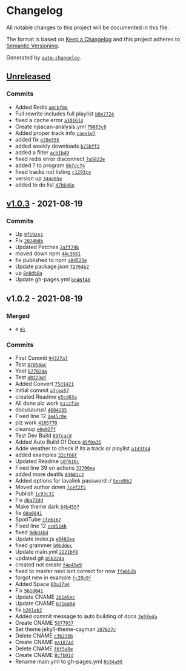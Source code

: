 # Changelog

All notable changes to this project will be documented in this file.

The format is based on [Keep a Changelog](https://keepachangelog.com/en/1.0.0/)
and this project adheres to [Semantic Versioning](https://semver.org/spec/v2.0.0.html).

Generated by [`auto-changelog`](https://github.com/CookPete/auto-changelog).

## [Unreleased](https://github.com/BotGrace/SpotiTube/compare/v1.0.3...HEAD)

### Commits

- Added Redis [`a0cbf06`](https://github.com/BotGrace/SpotiTube/commit/a0cbf06d997862625b1e4493d21bd492dc4404aa)
- Full rewrite includes full playlist [`b0e7724`](https://github.com/BotGrace/SpotiTube/commit/b0e77243f338e52758a8bd470ea3847dd2f13ac0)
- fixed a cache error [`a101614`](https://github.com/BotGrace/SpotiTube/commit/a1016145ded297dbe81374bb5b83678d73fe9e05)
- Create njsscan-analysis.yml [`79863c6`](https://github.com/BotGrace/SpotiTube/commit/79863c6f2bc32d7d3f3b1bb6a56b2d1ea2509b52)
- Added proper track info [`caea1e7`](https://github.com/BotGrace/SpotiTube/commit/caea1e7d3c7ce4de97762c780942915ae9019b1b)
- added fix [`e28e555`](https://github.com/BotGrace/SpotiTube/commit/e28e55508dfa4ccdce6e1a19ba1f56b359d84493)
- added weekly downloads [`b75bff3`](https://github.com/BotGrace/SpotiTube/commit/b75bff3011cf65f3f78702848528c4c5f728cce8)
- added a filter [`acb1b49`](https://github.com/BotGrace/SpotiTube/commit/acb1b49221c85096b40ee7c1ac2e97270d0093a9)
- fixed redis error disconnect [`7a5822e`](https://github.com/BotGrace/SpotiTube/commit/7a5822edef39db73472867a37044ed0db473396a)
- added ? to program [`8b7dc74`](https://github.com/BotGrace/SpotiTube/commit/8b7dc747e47d2ce6aae457947c454015ff79279a)
- fixed tracks not listing [`c1293ce`](https://github.com/BotGrace/SpotiTube/commit/c1293cea69275be0bb017227143a7bfd0fe21b35)
- version up [`344e85e`](https://github.com/BotGrace/SpotiTube/commit/344e85ef443f6da25bad778dc9fa9cb742dfa481)
- added to do list [`47b646e`](https://github.com/BotGrace/SpotiTube/commit/47b646e4a748491bc36b811e5f0751cf257889f4)

## [v1.0.3](https://github.com/BotGrace/SpotiTube/compare/v1.0.2...v1.0.3) - 2021-08-19

### Commits

- Up [`9f192e1`](https://github.com/BotGrace/SpotiTube/commit/9f192e1bfe999bdc2b02a2564d0dfa204c684acf)
- Fix [`2024b8b`](https://github.com/BotGrace/SpotiTube/commit/2024b8b284f9c8907acecd974f7f924c30dbd8f8)
- Updated Patches [`2aff79b`](https://github.com/BotGrace/SpotiTube/commit/2aff79b9ea6e69fdd18081954ca902758b3e212c)
- moved down npm [`44c3661`](https://github.com/BotGrace/SpotiTube/commit/44c36614145af5629bb8cc608bbe1890d887f7ed)
- fix published to npm [`a84525e`](https://github.com/BotGrace/SpotiTube/commit/a84525e066b55b7f864877647c544557566baeca)
- Update package.json [`72764b2`](https://github.com/BotGrace/SpotiTube/commit/72764b2d0ad72249cf6db89d8a4203036f289d8d)
- up [`8e8db8a`](https://github.com/BotGrace/SpotiTube/commit/8e8db8aefc6937b087b99cff6577215895d7820c)
- Update gh-pages.yml [`be46f48`](https://github.com/BotGrace/SpotiTube/commit/be46f4855bdc12772262e4fdf82e0697f95179cf)

## v1.0.2 - 2021-08-19

### Merged

- e [`#1`](https://github.com/BotGrace/SpotiTube/pull/1)

### Commits

- First Commit [`94327a7`](https://github.com/BotGrace/SpotiTube/commit/94327a7ca90574a58f37dc8071fabdaef9fb3c8f)
- Test [`87d58ac`](https://github.com/BotGrace/SpotiTube/commit/87d58ac78e12d8e433f3524db1a9acd7eb31582a)
- Yeet [`877024a`](https://github.com/BotGrace/SpotiTube/commit/877024a83674025b38590930d7c952091d2b0472)
- Test [`d8223df`](https://github.com/BotGrace/SpotiTube/commit/d8223df44fe53beded35168ccbb19c83be6aae0d)
- Added Convert [`75d1421`](https://github.com/BotGrace/SpotiTube/commit/75d1421e6a1e9dc6c30d0417cf9857328ea5586d)
- Initial commit [`a7cea57`](https://github.com/BotGrace/SpotiTube/commit/a7cea5787a8063e58005fd3c7be796d863c0e756)
- created Readme [`e5cd83a`](https://github.com/BotGrace/SpotiTube/commit/e5cd83a2757a414cf234bbf342d00c064356b57a)
- All done plz work [`6112f1e`](https://github.com/BotGrace/SpotiTube/commit/6112f1e650204935c4fb4a1501d56b089334cf59)
- docusaurus! [`4684285`](https://github.com/BotGrace/SpotiTube/commit/468428561c385b1f4714939746eb4a7a8477d900)
- Fixed line 12 [`2e45c0e`](https://github.com/BotGrace/SpotiTube/commit/2e45c0e356bfe366d49d5b35bf1958329a49ee63)
- plz work [`4105770`](https://github.com/BotGrace/SpotiTube/commit/41057706ba76aba9e025a17f60cd7970e426019c)
- cleanup [`e0e027f`](https://github.com/BotGrace/SpotiTube/commit/e0e027f0c26d7bf546a5714c3e7c2349014dc1b5)
- Test Dev Build [`89fcac8`](https://github.com/BotGrace/SpotiTube/commit/89fcac83a4a58f8568dc19f1085fe2db5b844a08)
- Added Auto Build Of Docs [`85f0a35`](https://github.com/BotGrace/SpotiTube/commit/85f0a35d3f6eff9a31940a3c3c15aef016cf3e8c)
- Adde weather to check if its a track or playlist [`a1d3fd4`](https://github.com/BotGrace/SpotiTube/commit/a1d3fd40896588fd378e71faf7fec0eb0594497c)
- added examples [`32cf66f`](https://github.com/BotGrace/SpotiTube/commit/32cf66f1e25390aa5da32d2328c172cc9d8d950b)
- Updated Readme [`b0f616c`](https://github.com/BotGrace/SpotiTube/commit/b0f616cac87e9a43e7b53c8819199dba35e63dae)
- Fixed line 39 on actions [`33700ee`](https://github.com/BotGrace/SpotiTube/commit/33700eeb5efb186ec261ef8aae271bdf9e9670d4)
- added more deatils [`83681c2`](https://github.com/BotGrace/SpotiTube/commit/83681c21768c7cb501a06944b60fa741f93baade)
- Added options for lavalink password :/ [`5ecd9b2`](https://github.com/BotGrace/SpotiTube/commit/5ecd9b2ed21738d09b2402d1d720c6b19db87ec3)
- Moved author down [`7cef2f5`](https://github.com/BotGrace/SpotiTube/commit/7cef2f52731063dc1c56b6724803d47c9d088ef3)
- Publish [`1c93c31`](https://github.com/BotGrace/SpotiTube/commit/1c93c31ee5e3339e66c81fc1912375ec81e03ae9)
- Fix [`d6a72dd`](https://github.com/BotGrace/SpotiTube/commit/d6a72dd7b471eb15e80b9aaa16f6ac9940a87324)
- Make theme dark [`84b4557`](https://github.com/BotGrace/SpotiTube/commit/84b4557b71ed051a0691454369df8ec70f8b587a)
- fix [`60a0841`](https://github.com/BotGrace/SpotiTube/commit/60a0841bc0bdeae76c865476e91cce424e0f8099)
- SpotiTube [`1feb167`](https://github.com/BotGrace/SpotiTube/commit/1feb1678c9a3dbede6a300f09ad5c542057c2813)
- Fixed line 12 [`ccd514b`](https://github.com/BotGrace/SpotiTube/commit/ccd514bffcf0f47b3345b48c4c9c66c002b9ea36)
- fixed [`9d6d46d`](https://github.com/BotGrace/SpotiTube/commit/9d6d46d7c4e63790502153585ca2fd1dbe327b40)
- Update index.js [`e0482ea`](https://github.com/BotGrace/SpotiTube/commit/e0482ea41c86159a69458d63604aff239a66a5a2)
- fixed grammer [`b9bddec`](https://github.com/BotGrace/SpotiTube/commit/b9bddec6c7df539080e2705461c8ed779a252ee7)
- Update main.yml [`2221bf8`](https://github.com/BotGrace/SpotiTube/commit/2221bf879783cf85b69baa1ae10d7693e5c3ca89)
- updated git [`85b224a`](https://github.com/BotGrace/SpotiTube/commit/85b224a69eedbbb219e77c772d1bfe8925f2bee6)
- created not create [`f4e45e9`](https://github.com/BotGrace/SpotiTube/commit/f4e45e9273597112022d16ca1a2c815ce4169b37)
- fixed to master next isnt correct for now [`ffebb2b`](https://github.com/BotGrace/SpotiTube/commit/ffebb2b2f0dfb7c29be78ceae23905236e50340b)
- forgot new in example [`fc28b9f`](https://github.com/BotGrace/SpotiTube/commit/fc28b9f1da7d6edba36587e8ed3f42539e54e20e)
- Added Space [`63a17a4`](https://github.com/BotGrace/SpotiTube/commit/63a17a4eba8f259b9f362b67cd032c1e7c5089a8)
- Fix [`561d041`](https://github.com/BotGrace/SpotiTube/commit/561d04181d4b0371ca3cb6ec86aa81a2e3e87c04)
- Update CNAME [`261e5ec`](https://github.com/BotGrace/SpotiTube/commit/261e5ec9808ad71e7a8878a70f1c2598f8173b6b)
- Update CNAME [`671ea04`](https://github.com/BotGrace/SpotiTube/commit/671ea04237c6274b5079708e5ae2c0e11074f389)
- fix [`b261ab2`](https://github.com/BotGrace/SpotiTube/commit/b261ab2b8334da93124d1a5acd5e219efd617599)
- Added commit message to auto building of docs [`3e58eda`](https://github.com/BotGrace/SpotiTube/commit/3e58eda93ab7104c70a0d062d72268a0fd3b15f1)
- Create CNAME [`5877937`](https://github.com/BotGrace/SpotiTube/commit/587793792b22198b614100f5e44722657cc1449f)
- Set theme jekyll-theme-cayman [`287627c`](https://github.com/BotGrace/SpotiTube/commit/287627c23837ed0907bd8f9ec581b3893ebe17c2)
- Delete CNAME [`c36226b`](https://github.com/BotGrace/SpotiTube/commit/c36226b1ce0b3684dfa1005da66a1ca5a1a95571)
- Create CNAME [`ea1874d`](https://github.com/BotGrace/SpotiTube/commit/ea1874d638d4de559748d58ffc0aafbfaa53dbfc)
- Delete CNAME [`f6f5a8e`](https://github.com/BotGrace/SpotiTube/commit/f6f5a8ef1e12a98f14391f2538a095fcfa395f6b)
- Create CNAME [`8cfb01d`](https://github.com/BotGrace/SpotiTube/commit/8cfb01dd62be154885a6792ec532b57e336f07e7)
- Rename main.yml to gh-pages.yml [`6b34a00`](https://github.com/BotGrace/SpotiTube/commit/6b34a00e84a129ed2382861f945f13cbfe26b99e)
